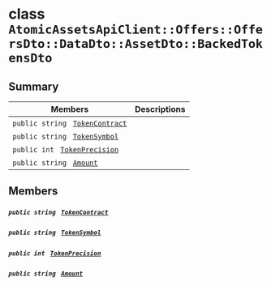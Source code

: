 # class `AtomicAssetsApiClient::Offers::OffersDto::DataDto::AssetDto::BackedTokensDto` 

## Summary

 Members                                | Descriptions                                
----------------------------------------|---------------------------------------------
`public string ` [`TokenContract`](#class_atomic_assets_api_client_1_1_offers_1_1_offers_dto_1_1_data_dto_1_1_asset_dto_1_1_backed_tokens_dto_1a60296df624437b2197677dbab4480131) | 
`public string ` [`TokenSymbol`](#class_atomic_assets_api_client_1_1_offers_1_1_offers_dto_1_1_data_dto_1_1_asset_dto_1_1_backed_tokens_dto_1ac419f589d08baa34f7be58d065aa4a88) | 
`public int ` [`TokenPrecision`](#class_atomic_assets_api_client_1_1_offers_1_1_offers_dto_1_1_data_dto_1_1_asset_dto_1_1_backed_tokens_dto_1ababccf16843f4eb633468783826c257e) | 
`public string ` [`Amount`](#class_atomic_assets_api_client_1_1_offers_1_1_offers_dto_1_1_data_dto_1_1_asset_dto_1_1_backed_tokens_dto_1a68626ae376f04fe098eee0037b8726ff) | 

## Members

##### `public string ` [`TokenContract`](#class_atomic_assets_api_client_1_1_offers_1_1_offers_dto_1_1_data_dto_1_1_asset_dto_1_1_backed_tokens_dto_1a60296df624437b2197677dbab4480131) 

##### `public string ` [`TokenSymbol`](#class_atomic_assets_api_client_1_1_offers_1_1_offers_dto_1_1_data_dto_1_1_asset_dto_1_1_backed_tokens_dto_1ac419f589d08baa34f7be58d065aa4a88) 

##### `public int ` [`TokenPrecision`](#class_atomic_assets_api_client_1_1_offers_1_1_offers_dto_1_1_data_dto_1_1_asset_dto_1_1_backed_tokens_dto_1ababccf16843f4eb633468783826c257e) 

##### `public string ` [`Amount`](#class_atomic_assets_api_client_1_1_offers_1_1_offers_dto_1_1_data_dto_1_1_asset_dto_1_1_backed_tokens_dto_1a68626ae376f04fe098eee0037b8726ff) 

